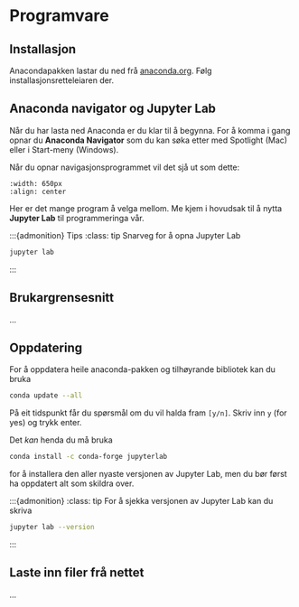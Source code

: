 # Programvare

## Installasjon

Anacondapakken lastar du ned frå [anaconda.org](https://www.anaconda.com/products/individual). Følg installasjonsretteleiaren der. 

## Anaconda navigator og Jupyter Lab

Når du har lasta ned Anaconda er du klar til å begynna. For å komma i gang opnar du **Anaconda Navigator** som du kan søka etter med Spotlight (Mac) eller i Start-meny (Windows).

Når du opnar navigasjonsprogrammet vil det sjå ut som dette:
```{image} img/navigator1.png
:width: 650px
:align: center
```

Her er det mange program å velga mellom. Me kjem i hovudsak til å nytta **Jupyter Lab** til programmeringa vår. 

:::{admonition} Tips
:class: tip
Snarveg for å opna Jupyter Lab
```bash
jupyter lab
```
:::

## Brukargrensesnitt

...

## Oppdatering
For å oppdatera heile anaconda-pakken og tilhøyrande bibliotek kan du bruka 
```bash
conda update --all
```
På eit tidspunkt får du spørsmål om du vil halda fram `[y/n]`. Skriv inn `y` (for yes) og trykk enter. 

Det _kan_ henda du må bruka
```bash
conda install -c conda-forge jupyterlab
```
for å installera den aller nyaste versjonen av Jupyter Lab, men du bør først ha oppdatert alt som skildra over. 

:::{admonition}
:class: tip
For å sjekka versjonen av Jupyter Lab kan du skriva
```bash
jupyter lab --version
``` 
:::

## Laste inn filer frå nettet

...

